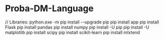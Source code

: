 # Proba-DM-Language

// Libraries:
python.exe -m pip install --upgrade pip
pip install app
pip install Flask
pip install pandas
pip install numpy
pip install -U pip
pip install -U matplotlib
pip install scipy
pip install scikit-learn
pip install mlxtend